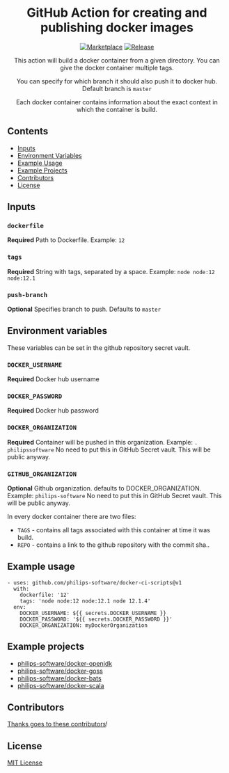 <div align="center">

# GitHub Action for creating and publishing docker images 

[![Marketplace](https://img.shields.io/badge/GitHub-Marketplace-green.svg)](https://github.com/marketplace/actions/docker-build-and-publish) [![Release](https://img.shields.io/github/release/philips-software/docker-ci-scripts.svg)](https://github.com/philips-software/docker-ci-scripts/releases)

This action will build a docker container from a given directory. You can give the docker container multiple tags.

You can specify for which branch it should also push it to docker hub. Default branch is `master`

Each docker container contains information about the exact context in which the container is build.
</div>

## Contents

- [Inputs](#inputs)
- [Environment Variables](#environment-variables)
- [Example Usage](#example-usage)
- [Example Projects](#example-projects)
- [Contributors](#contributors)
- [License](#license)

## Inputs

### `dockerfile`

**Required** Path to Dockerfile. Example: `12`

### `tags`

**Required** String with tags, separated by a space. Example: `node node:12 node:12.1`

### `push-branch`

**Optional** Specifies branch to push. Defaults to `master`

## Environment variables

These variables can be set in the github repository secret vault.

### `DOCKER_USERNAME`

**Required** Docker hub username

### `DOCKER_PASSWORD`

**Required**  Docker hub password

### `DOCKER_ORGANIZATION`

**Required** Container will be pushed in this organization. Example: `. philipssoftware`
No need to put this in GitHub Secret vault. This will be public anyway.

### `GITHUB_ORGANIZATION`

**Optional** Github organization. defaults to DOCKER_ORGANIZATION. Example: `philips-software`
No need to put this in GitHub Secret vault. This will be public anyway.

In every docker container there are two files:
- `TAGS` - contains all tags associated with this container at time it was build.
- `REPO` - contains a link to the github repository with the commit sha..

## Example usage

```
- uses: github.com/philips-software/docker-ci-scripts@v1
  with:
    dockerfile: '12'
    tags: 'node node:12 node:12.1 node 12.1.4'
  env:
    DOCKER_USERNAME: ${{ secrets.DOCKER_USERNAME }}
    DOCKER_PASSWORD: '${{ secrets.DOCKER_PASSWORD }}'
    DOCKER_ORGANIZATION: myDockerOrganization
```

## Example projects

- [philips-software/docker-openjdk](https://github.com/philips-software/docker-openjdk)
- [philips-software/docker-goss](https://github.com/philips-software/docker-goss)
- [philips-software/docker-bats](https://github.com/philips-software/docker-bats)
- [philips-software/docker-scala](https://github.com/philips-software/docker-bats)

## Contributors

[Thanks goes to these contributors](https://github.com/philips-software/docker-ci-scripts/graphs/contributors)!

## License

[MIT License](./LICENSE)
